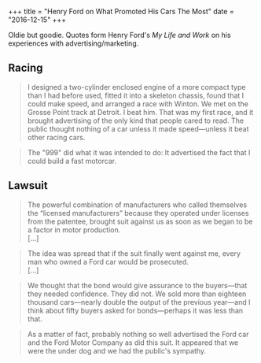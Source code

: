 +++
title = "Henry Ford on What Promoted His Cars The Most"
date =  "2016-12-15"
+++

Oldie but goodie. Quotes form Henry Ford's <i>My Life and Work</i> on his experiences with advertising/marketing.

## Racing 

> I designed a two-cylinder enclosed engine of a more compact type than I had before used,
fitted it into a skeleton chassis,
found that I could make speed, and arranged a race with Winton.
We met on the Grosse Point track at Detroit.
I beat him. That was my first race, and it brought advertising of the only kind that people cared to read.
The public thought nothing of a car unless it made speed—unless it beat other racing cars.

<!--more-->

> The "999" did what it was intended to do: It advertised the fact that I could build a fast motorcar.


## Lawsuit

> The powerful combination of manufacturers who called themselves the “licensed manufacturers”
because they operated under licenses from the patentee,
brought suit against us as soon as we began to be a factor in motor production.
<br>[&#8230;]

> The idea was spread that if the suit finally went against me, every man who owned a Ford car would be prosecuted.
<br>[&#8230;]

>We thought that the bond would give assurance to the buyers—that they needed confidence.
They did not.
We sold more than eighteen thousand cars—nearly double the output of the previous year—and
I think about fifty buyers asked for bonds—perhaps it was less than that.

> As a matter of fact, probably nothing so well advertised the Ford car and the
Ford Motor Company as did this suit.
It appeared that we were the under dog and we had the public's sympathy.
